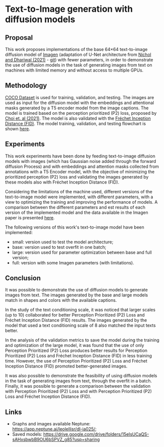 # Text-to-Image generation with diffusion models

## Proposal
This work proposes implementations of the base 64×64 text-to-image diffusion model of [Imagen](https://arxiv.org/pdf/2205.11487.pdf) (adaptation of U-Net architecture from [Nichol and Dhariwal (2021)](https://arxiv.org/abs/2102.09672) - [git](https://github.com/openai/improved-diffusion)) with fewer parameters, in order to demonstrate the use of diffusion models in the task of generating images from text on machines with limited memory and without access to multiple GPUs.

## Methodology
[COCO Dataset](https://cocodataset.org) is used for training, validation, and testing. The images are used as input for the diffusion model with the embeddings and attentional masks generated by a T5 encoder model from the image captions. The model is trained based on the perception prioritized (P2) loss, proposed by [Choi et. al (2021)](https://arxiv.org/pdf/2204.00227.pdf). The model is also validated with the [Fréchet Inception Distance (FID)](https://arxiv.org/pdf/1706.08500.pdf). The model training, validation, and testing flowchart is shown [here](https://imgur.com/24inAbh).

## Experiments

This work experiments have been done by feeding text-to-image diffusion models with images (which has Gaussian noise added through the forward diffusion Process) and with embeddings and attention masks collected from annotations with a T5 Encoder model, with the objective of minimizing the prioritized perception (P2) loss and validating the images generated by these models also with Fréchet Inception Distance (FID).

Considering the limitations of the machine used, different versions of the text-to-image model were implemented, with different parameters, with a view to optimizing the training and improving the performance of models. A comparison between the different parameters and est results of each version of the implemented model and the data available in the Imagen paper is presented [here](https://imgur.com/ptt0DSe).

The following versions of this work's text-to-image model have been implemented:
- small: version used to test the model architecture;
- base: version used to test overfit in one batch;
- large: version used for parameter optimization between base and full version;
- full: version with some Imagen parameters (with limitations).

## Conclusion
It was possible to demonstrate the use of diffusion models to generate images from text. The images generated by the base and large models match in shapes and colors with the available captions.

In the study of the text conditioning scale, it was noticed that larger scales (up to 10) collaborated for better Perception Prioritized (P2) Loss and Fréchet Inception Distance (FID) results. The images generated by the model that used a text conditioning scale of 8 also matched the input texts better.

In the analysis of the validation metrics to save the model during the training and optimization of the large model, it was found that the use of only Perception Prioritized (P2) Loss produces better results for Perception Prioritized (P2) Loss and Fréchet Inception Distance (FID) in less training time. However, the use of Perception Prioritized (P2) Loss and Fréchet Inception Distance (FID) promoted better-generated images.

It was also possible to demonstrate the feasibility of using diffusion models in the task of generating images from text, through the overfit in a batch. Finally, it was possible to generate a comparison between the validation with Perception Prioritized (P2) Loss and with Perception Prioritized (P2) Loss and Fréchet Inception Distance (FID).

## Links

- Graphs and images available Neptune: https://app.neptune.ai/leolellisr/dl-ia025/;
- Saved models: https://drive.google.com/drive/folders/15eIsUCaQS-sAHxsbwbB9OU6bSPVZ_g85?usp=sharing
